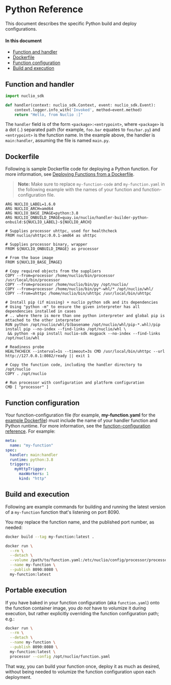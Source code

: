 # Python Reference

This document describes the specific Python build and deploy configurations.

#### In this document

- [Function and handler](#function-and-handler)
- [Dockerfile](#dockerfile)
- [Function configuration](#function-configuration)
- [Build and execution](#build-and-execution)

## Function and handler

```python
import nuclio_sdk

def handler(context: nuclio_sdk.Context, event: nuclio_sdk.Event):
    context.logger.info_with('Invoked', method=event.method)
    return "Hello, from Nuclio :]"
```

The `handler` field is of the form `<package>:<entrypoint>`, where `<package>` is a dot (`.`) separated path (for example, `foo.bar` equates to `foo/bar.py`) and `<entrypoint>` is the function name. In the example above, the handler is `main:handler`, assuming the file is named `main.py`.

## Dockerfile

Following is sample Dockerfile code for deploying a Python function. For more information, see [Deploying Functions from a Dockerfile](/docs/tasks/deploy-functions-from-dockerfile.md).

> **Note:** Make sure to replace `my-function-code` and `my-function.yaml` in the following example with the names of your function and function-configuration file.

```
ARG NUCLIO_LABEL=1.6.0
ARG NUCLIO_ARCH=amd64
ARG NUCLIO_BASE_IMAGE=python:3.8
ARG NUCLIO_ONBUILD_IMAGE=quay.io/nuclio/handler-builder-python-onbuild:${NUCLIO_LABEL}-${NUCLIO_ARCH}

# Supplies processor uhttpc, used for healthcheck
FROM nuclio/uhttpc:0.0.1-amd64 as uhttpc

# Supplies processor binary, wrapper
FROM ${NUCLIO_ONBUILD_IMAGE} as processor

# From the base image
FROM ${NUCLIO_BASE_IMAGE}

# Copy required objects from the suppliers
COPY --from=processor /home/nuclio/bin/processor /usr/local/bin/processor
COPY --from=processor /home/nuclio/bin/py /opt/nuclio/
COPY --from=processor /home/nuclio/bin/py*-whl/* /opt/nuclio/whl/
COPY --from=uhttpc /home/nuclio/bin/uhttpc /usr/local/bin/uhttpc

# Install pip (if missing) + nuclio python sdk and its dependencies
# Using "python -m" to ensure the given interpreter has all dependencies installed in cases
# .. where there is more than one python interpreter and global pip is attached to the other interpreter
RUN python /opt/nuclio/whl/$(basename /opt/nuclio/whl/pip-*.whl)/pip install pip --no-index --find-links /opt/nuclio/whl \
 && python -m pip install nuclio-sdk msgpack --no-index --find-links /opt/nuclio/whl

# Readiness probe
HEALTHCHECK --interval=1s --timeout=3s CMD /usr/local/bin/uhttpc --url http://127.0.0.1:8082/ready || exit 1

# Copy the function code, including the handler directory to /opt/nuclio
COPY . /opt/nuclio

# Run processor with configuration and platform configuration
CMD [ "processor" ]
```

<a id="function-configuration"></a>
## Function configuration

Your function-configuration file (for example, **my-function.yaml** for the [example Dockerfile](#dockerfile)) must include the name of your handler function and Python runtime. For more information, see the [function-configuration reference](/docs/reference/function-configuration/function-configuration-reference.md). For example:

```yaml
meta:
  name: "my-function"
spec:
  handler: main:handler
  runtime: python:3.8
  triggers:
    myHttpTrigger:
      maxWorkers: 1
      kind: "http"

```

<a id="build-and-execution"></a>
## Build and execution

Following are example commands for building and running the latest version of a `my-function` function that's listening on port 8090.

You may replace the function name, and the published port number, as needed:

```sh
docker build --tag my-function:latest .

docker run \
  --rm \
  --detach \
  --volume /path/to/function.yaml:/etc/nuclio/config/processor/processor.yaml \
  --name my-function \
  --publish 8090:8080 \
  my-function:latest
```

## Portable execution

If you have baked in your function configuration (aka `function.yaml`) onto the function container image, 
you *do not* have to volumize it during execution, but rather explicitly overriding the function configuration path; e.g.:

```sh
docker run \
  --rm \
  --detach \
  --name my-function \
  --publish 8090:8080 \
  my-function:latest \
  processor --config /opt/nuclio/function.yaml
```

That way, you can build your function once, deploy it as much as desired, 
without being needed to volumize the function configuration upon each deployment.
